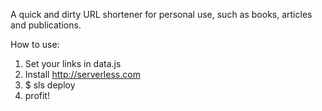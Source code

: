 A quick and dirty URL shortener for personal use, such as books, articles and publications.

How to use:

1. Set your links in data.js
2. Install http://serverless.com
3. $ sls deploy
4. profit!
